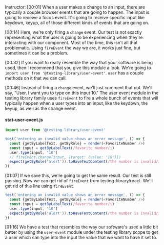 Instructor: [00:01] When a user makes a change to an input, there are typically a couple browser events that are going to happen. The input is going to receive a focus event. It's going to receive specific input like keydown, keyup, all of those different kinds of events that are going on.

[00:14] Here, we're only firing a `change` event. Our test is not exactly representing what the user is going to be experiencing when they're interacting with our component. Most of the time, this isn't all that problematic. Using `fireEvent` the way we are, it works just fine, but sometimes it can be a problem.

[00:32] If you want to really resemble the way that your software is being used, then I recommend that you give this module a look. We're going to `import user from '@testing-library/user-event'`. `user` has a couple methods on it that we can call.

[00:46] Instead of firing a `change` event, we'll just comment that out. We'll say, "User, I want you to type on this input 10." The user event module in the testing library family uses `fireEvent` to fire a whole bunch of events that will typically happen when a user types into an input, like the keydown, the keyup, as well as the change event.

#### stat-user-event.js
```js
import user from '@testing-library/user-event'

test('entering an invalid value shows an error message', () => {
  const {getByLabelText, getByRole} = render(<FavoriteNumber />)
  const input = getByLabelText(/favorite number/i)
  user.type(input, '10')
  // fireEvent.change(input, {target: {value: '10'}})
  expect(getByRole('alert')).toHaveTextContent(/the number is invalid/i)
})
```

[01:07] If we save this, we're going to get the same result. Our test is still passing. Now we can get rid of `fireEvent` from testing-library/react. We'll get rid of this line using `fireEvent`.

```js
test('entering an invalid value shows an error message', () => {
  const {getByLabelText, getByRole} = render(<FavoriteNumber />)
  const input = getByLabelText(/favorite number/i)
  user.type(input, '10')
  expect(getByRole('alert')).toHaveTextContent(/the number is invalid/i)
})
```

[01:16] We have a test that resembles the way our software's used a little bit better by using the `user-event` module under the testing library scope to get a user which can type into the input the value that we want to have it set to.
